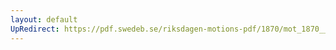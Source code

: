 ```yaml
---
layout: default
UpRedirect: https://pdf.swedeb.se/riksdagen-motions-pdf/1870/mot_1870__ak__00045/mot_1870__ak__00045_002.pdf
---
```


